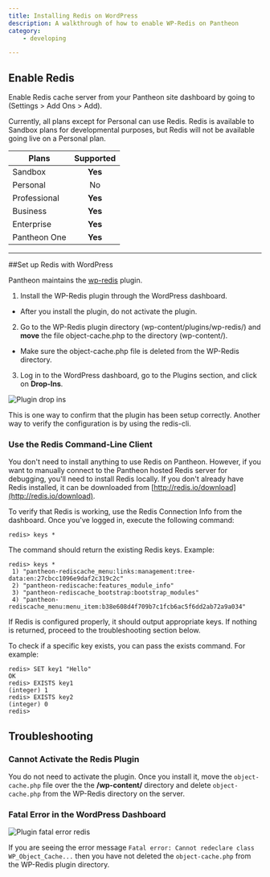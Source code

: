 ```yaml
---
title: Installing Redis on WordPress
description: A walkthrough of how to enable WP-Redis on Pantheon
category:
    - developing

---
```


## Enable Redis

Enable Redis cache server from your Pantheon site dashboard by going to (Settings > Add Ons > Add).

Currently, all plans except for Personal can use Redis. Redis is available to Sandbox plans for developmental purposes, but Redis will not be available going live on a Personal plan.



 | Plans        | Supported
 | ------------- |:-------------:|
 | Sandbox      | **Yes** |
 | Personal      | No      |
 | Professional | **Yes**      |
 | Business | **Yes**      |
 | Enterprise | **Yes**      |
 | Pantheon One | **Yes**      |

---


##Set up Redis with WordPress

Pantheon maintains the [wp-redis](https://wordpress.org/plugins/wp-redis/) plugin.

1.  Install the WP-Redis plugin through the WordPress dashboard.
  * After you install the plugin, do not activate the plugin.
2. Go to the WP-Redis plugin directory (wp-content/plugins/wp-redis/) and **move** the file object-cache.php to the directory (wp-content/).
  * Make sure the object-cache.php file is deleted from the WP-Redis directory.
3. Log in to the WordPress dashboard, go to the Plugins section, and click on **Drop-Ins**.  

![Plugin drop ins](/docs/assets/images/plugin-drop-ins.png)  

This is one way to confirm that the plugin has been setup correctly. Another way to verify the configuration is by using the redis-cli.


### Use the Redis Command-Line Client

You don't need to install anything to use Redis on Pantheon. However, if you want to manually connect to the Pantheon hosted Redis server for debugging, you'll need to install Redis locally. If you don't already have Redis installed, it can be downloaded from [http://redis.io/download](http://redis.io/download).

To verify that Redis is working, use the Redis Connection Info from the dashboard. Once you've logged in, execute the following command:

    redis> keys *

The command should return the existing Redis keys. Example:

    redis> keys *
     1) "pantheon-rediscache_menu:links:management:tree-data:en:27cbcc1096e9daf2c319c2c"
     2) "pantheon-rediscache:features_module_info"
     3) "pantheon-rediscache_bootstrap:bootstrap_modules"
     4) "pantheon-rediscache_menu:menu_item:b38e608d4f709b7c1fcb6ac5f6dd2ab72a9a034"

If Redis is configured properly, it should output appropriate keys. If nothing is returned, proceed to the troubleshooting section below.

To check if a specific key exists, you can pass the exists command. For example:

    redis> SET key1 "Hello"
    OK
    redis> EXISTS key1
    (integer) 1
    redis> EXISTS key2
    (integer) 0
    redis>

## Troubleshooting

### Cannot Activate the Redis Plugin
You do not need to activate the plugin. Once you install it, move the `object-cache.php` file over the the **/wp-content/** directory and delete `object-cache.php` from the WP-Redis directory on the server.

### Fatal Error in the WordPress Dashboard

![Plugin fatal error redis](/docs/assets/images/redis-plugin-fatal-error.png)

If you are seeing the error message `Fatal error: Cannot redeclare class WP_Object_Cache...` then you have not deleted the `object-cache.php` from the WP-Redis plugin directory.
